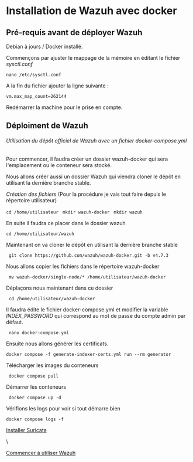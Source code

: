 # Installation de Wazuh avec docker

## Pré-requis avant de déployer Wazuh

Debian à jours / Docker installé.

Commençons par ajuster le mappage de la mémoire en éditant le fichier *sysctl.conf*

`` nano /etc/sysctl.conf ``

A la fin du fichier ajouter la ligne suivante : 

`` vm.max_map_count=262144 ``

Redémarrer la machine pour le prise en compte.

## Déploiment de Wazuh

###### Utilisation du dépôt officiel de Wazuh avec un fichier *docker-compose.yml*

Pour commencer, il faudra créer un dossier wazuh-docker qui sera l'emplacement ou le conteneur sera stocké.

Nous allons créer aussi un dossier Wazuh qui viendra cloner le dépôt en utilisant la dernière branche stable.


*Création des fichiers* (Pour la procédure je vais tout faire depuis le répertoire utilisateur)

`` cd /home/utilisateur `` 
``  mkdir wazuh-docker ``
``  mkdir wazuh ``

En suite il faudra ce placer dans le dossier wazuh

`` cd /home/utilisateur/wazuh ``

Maintenant on va cloner le dépôt en utilisant la dernière branche stable

``  git clone https://github.com/wazuh/wazuh-docker.git -b v4.7.3 `` 

Nous allons copier les fichiers dans le répertoire wazuh-docker

``  mv wazuh-docker/single-node/* /home/utilisateur/wazuh-docker ``

Déplaçons nous maintenant dans ce dossier 

``  cd /home/utilisateur/wazuh-docker ``

Il faudra édite le fichier docker-compose.yml et modifier la variable *INDEX_PASSWORD* qui correspond au mot de passe du compte admin par défaut.

``  nano docker-compose.yml ``

Ensuite nous allons générer les certificats.

`` docker compose -f generate-indexer-certs.yml run --rm generator ``

Télécharger les images du conteneurs 

``  docker compose pull `` 

Démarrer les conteneurs 

``  docker compose up -d ``

Vérifions les logs pour voir si tout démarre bien

`` docker compose logs -f `` 

[Installer Suricata](https://github.com/Jrb62/Formation-AIS-et-DevOps/blob/main/DevOps/Docker/WazuhxSuricata/Installer-Suricata.md)

\

[Commencer à utiliser Wazuh](https://github.com/Jrb62/Formation-AIS-et-DevOps/blob/aa25c361f5e57ae7ec536041b75e1c0c1901bffe/DevOps/Docker/WazuhxSuricata/Commencer-Wazuh)